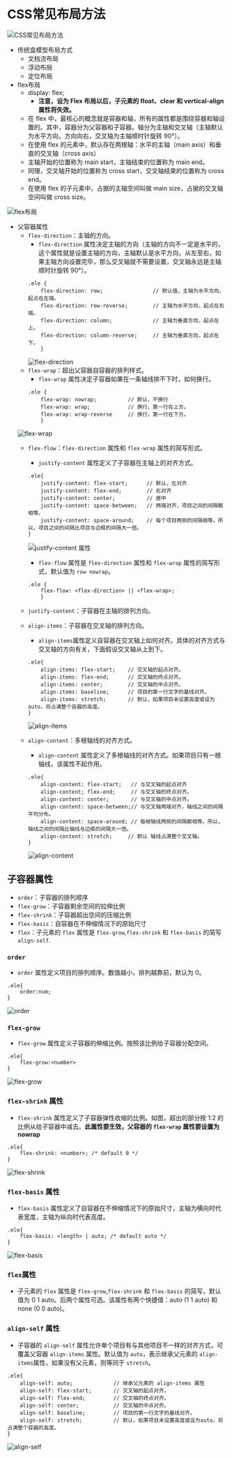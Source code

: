 # CSS常见布局方法
<!-- https://juejin.im/post/599970f4518825243a78b9d5?utm_source=gold_browser_extension -->
![CSS常见布局方法](./img/ecb51a26718463aecf98e1be6d737ab5.png)



+ 传统盒模型布局方式
    - 文档流布局
    - 浮动布局
    - 定位布局
+ flex布局
    - display: flex;
        - **注意，设为 Flex 布局以后，子元素的 float、clear 和 vertical-align 属性将失效。**
    - 在 flex 中，最核心的概念就是容器和轴，所有的属性都是围绕容器和轴设置的。其中，容器分为父容器和子容器。轴分为主轴和交叉轴（主轴默认为水平方向，方向向右，交叉轴为主轴顺时针旋转 90°）。
    - 在使用 flex 的元素中，默认存在两根轴：水平的主轴（main axis）和垂直的交叉轴（cross axis）
    - 主轴开始的位置称为 main start，主轴结束的位置称为 main end。
    - 同理，交叉轴开始的位置称为 cross start，交叉轴结束的位置称为 cross end。
    - 在使用 flex 的子元素中，占据的主轴空间叫做 main size，占据的交叉轴空间叫做 cross size。

![flex布局](./img/7bc6f5073e763bdadba7b3d0b1b4165e.png)


+ 父容器属性
    - `flex-direction`：主轴的方向。
        - `flex-direction` 属性决定主轴的方向（主轴的方向不一定是水平的，这个属性就是设置主轴的方向，主轴默认是水平方向，从左至右，如果主轴方向设置完毕，那么交叉轴就不需要设置，交叉轴永远是主轴顺时针旋转 90°）。
        ```
        .ele {
            flex-direction: row;                // 默认值，主轴为水平方向，起点在左端。
            flex-direction: row-reverse;        // 主轴为水平方向，起点在右端。
            flex-direction: column;             // 主轴为垂直方向，起点在上。
            flex-direction: column-reverse;     // 主轴为垂直方向，起点在下。
            }
        ```
        ![flex-direction](./img/7ebcd44736415553ac21c8190720ba97.png)
    - `flex-wrap`：超出父容器自容器的排列样式。
        - `flex-wrap` 属性决定子容器如果在一条轴线排不下时，如何换行。
        ```
        .ele {
            flex-wrap: nowrap;          // 默认，不换行
            flex-wrap: wrap;            // 换行，第一行在上方。
            flex-wrap: wrap-reverse     // 换行，第一行在下方。
            }
        ```
    ![flex-wrap](./img/73919fb9c2f38dfb5da243494b1afb0f.png)
    - `flex-flow`：`flex-direction` 属性和 `flex-wrap` 属性的简写形式。
        - `justify-content` 属性定义了子容器在主轴上的对齐方式。
        ```
        .ele{
            justify-content: flex-start;      // 默认，左对齐
            justify-content: flex-end;        // 右对齐
            justify-content: center;          // 居中
            justify-content: space-between;   // 两端对齐，项目之间的间隔都相等。
            justify-content: space-around;    // 每个项目两侧的间隔相等。所以，项目之间的间隔比项目与边框的间隔大一倍。
        }
        ```
        ![justify-content 属性](./img/20170813202345666.jpg)

        - `flex-flow` 属性是 `flex-direction` 属性和 `flex-wrap` 属性的简写形式，默认值为 `row nowrap`。
        ```
        .ele {
            flex-flow: <flex-direction> || <flex-wrap>;
            }
        ```
    - `justify-content`：子容器在主轴的排列方向。
    - `align-items`：子容器在交叉轴的排列方向。
        - `align-items`属性定义自容器在交叉轴上如何对齐。具体的对齐方式与交叉轴的方向有关，下面假设交叉轴从上到下。
        ```
        .ele{
            align-items: flex-start;    // 交叉轴的起点对齐。
            align-items: flex-end;      // 交叉轴的终点对齐。
            align-items: center;        // 交叉轴的中点对齐。
            align-items: baseline;      // 项目的第一行文字的基线对齐。
            align-items: stretch;       // 默认，如果项目未设置高度或设为auto，将占满整个容器的高度。
        }
        ```
        ![align-items](./img/7338ceeeef84002756ae9da28ce9408f.png)
    - `align-content`：多根轴线的对齐方式。
        - `align-content` 属性定义了多根轴线的对齐方式。如果项目只有一根轴线，该属性不起作用。
        ```
        .ele{
            align-content: flex-start;   // 与交叉轴的起点对齐
            align-content; flex-end;     // 与交叉轴的终点对齐。
            align-content: center;       // 与交叉轴的中点对齐。
            align-content: space-between;// 与交叉轴两端对齐，轴线之间的间隔平均分布。
            align-content: space-around; // 每根轴线两侧的间隔都相等。所以，轴线之间的间隔比轴线与边框的间隔大一倍。
            align-content: stretch;     // 默认 轴线占满整个交叉轴。
        }
        ```
        ![align-content](./img/8bd84cd223d886c10c4321f84b957a1d.png)

## 子容器属性
* `order`：子容器的排列顺序
* `flex-grow`：子容器剩余空间的拉伸比例
* `flex-shrink`：子容器超出空间的压缩比例
* `flex-basis`：自容器在不伸缩情况下的原始尺寸
* `flex`：子元素的 `flex` 属性是 `flex-grow`,`flex-shrink` 和 `flex-basis` 的简写`align-self`.

### `order`
* `order` 属性定义项目的排列顺序。数值越小，排列越靠前，默认为 0。
```
.ele{
    order:num;
}
```
![order](./img/f0f195ab789f428b77048a5f9f5029a8.png)

### `flex-grow`
* `flex-grow` 属性定义子容器的伸缩比例。按照该比例给子容器分配空间。
```
.ele{
    flex-grow:<number>
}
```
![flex-grow](./img/337974db1b847cd76284f0212e8c18e9.png)

### `flex-shrink` 属性
* `flex-shrink` 属性定义了子容器弹性收缩的比例。如图，超出的部分按 1:2 的比例从给子容器中减去。**此属性要生效，父容器的 `flex-wrap` 属性要设置为 nowrap**

```
.ele{
    flex-shrink: <number>; /* default 0 */
}
```
![flex-shrink](./img/38f7b20197c66a4023e8ae7c2359ce49.png)

### `flex-basis` 属性
* `flex-basis` 属性定义了自容器在不伸缩情况下的原始尺寸，主轴为横向时代表宽度，主轴为纵向时代表高度。
```
.ele{
    flex-basis: <length> | auto; /* default auto */
}
```
![flex-basis](./img/8ce63d57d844623ec8ac69fdaea145a2.png)

### `flex`属性
* 子元素的 `flex` 属性是 `flex-grow`,`flex-shrink` 和 `flex-basis` 的简写，默认值为 0 1 auto。后两个属性可选。该属性有两个快捷值：auto (1 1 auto) 和 none (0 0 auto)。

### `align-self` 属性
* 子容器的 `align-self` 属性允许单个项目有与其他项目不一样的对齐方式，可覆盖父容器 `align-items` 属性。默认值为 `auto`，表示继承父元素的 `align-items`属性，如果没有父元素，则等同于 `stretch`。

```
.ele{
    align-self: auto;             // 继承父元素的 align-items 属性
    align-self: flex-start;       // 交叉轴的起点对齐。
    align-self: flex-end;         // 交叉轴的终点对齐。
    align-self: center;           // 交叉轴的中点对齐。
    align-self: baseline;         // 项目的第一行文字的基线对齐。
    align-self: stretch;          // 默认，如果项目未设置高度或设为auto，将占满整个容器的高度。
}
```
![align-self](./img/b32a73e3d6fee2259eb2215fbde7649d.png)